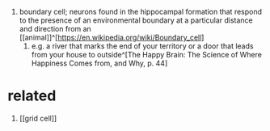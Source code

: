 1. boundary cell; neurons found in the hippocampal formation that respond to the presence of an environmental boundary at a particular distance and direction from an [[animal]]^[https://en.wikipedia.org/wiki/Boundary_cell]
	1. e.g. a river that marks the end of your territory or a door that leads from your house to outside^[The Happy Brain: The Science of Where Happiness Comes from, and Why, p. 44]

# related
1. [[grid cell]]
